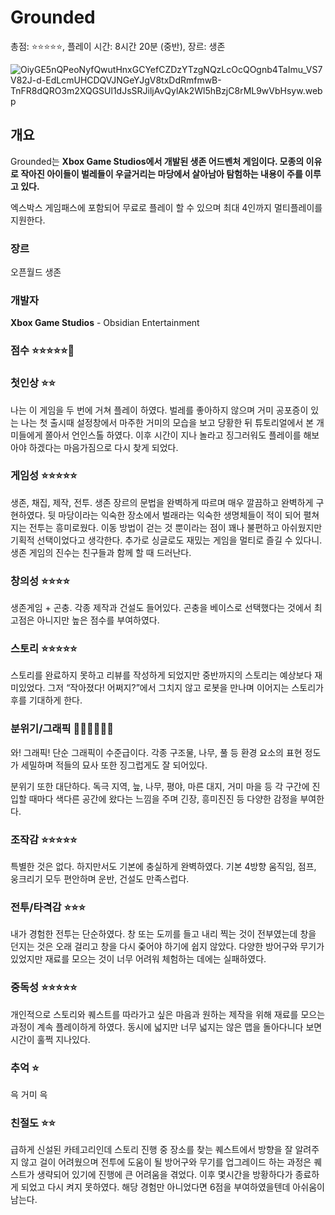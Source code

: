 # Grounded

총점: ⭐⭐⭐⭐⭐, 플레이 시간: 8시간 20분 (중반), 장르: 생존

![OiyGE5nQPeoNyfQwutHnxGCYefCZDzYTzgNQzLcOcQOgnb4TaImu_VS7V82J-d-EdLcmUHCDQVJNGeYJgV8txDdRmfmwB-TnFR8dQRO3m2XQGSUl1dJsSRJiljAvQylAk2Wl5hBzjC8rML9wVbHsyw.webp](Grounded%20cdddb8aff1ce44269e3ded6cc530b775/OiyGE5nQPeoNyfQwutHnxGCYefCZDzYTzgNQzLcOcQOgnb4TaImu_VS7V82J-d-EdLcmUHCDQVJNGeYJgV8txDdRmfmwB-TnFR8dQRO3m2XQGSUl1dJsSRJiljAvQylAk2Wl5hBzjC8rML9wVbHsyw.webp)

## 개요

Grounded는 ****Xbox Game Studios에서 개발된 생존 어드벤처 게임이다. 모종의 이유로 작아진 아이들이 벌레들이 우글거리는 마당에서 살아남아 탐험하는 내용이 주를 이루고 있다.****

엑스박스 게임패스에 포함되어 무료로 플레이 할 수 있으며 최대 4인까지 멀티플레이를 지원한다.

### 장르

오픈월드 생존

### 개발자

****Xbox Game Studios**** - Obsidian Entertainment

### 점수 ⭐⭐⭐⭐⭐**💩**

### 첫인상 ⭐⭐

나는 이 게임을 두 번에 거쳐 플레이 하였다. 벌레를 좋아하지 않으며 거미 공포증이 있는 나는 첫 출시때 설정창에서 마주한 거미의 모습을 보고 당황한 뒤 튜토리얼에서 본 개미들에게 쫄아서 언인스톨 하였다. 이후 시간이 지나 놀라고 징그러워도 플레이를 해보아야 하겠다는 마음가짐으로 다시 찾게 되었다.

### 게임성 ⭐⭐⭐⭐⭐

생존, 채집, 제작, 전투. 생존 장르의 문법을 완벽하게 따르며 매우 깔끔하고 완벽하게 구현하였다. 뒷 마당이라는 익숙한 장소에서 벌래라는 익숙한 생명체들이 적이 되어 펼쳐지는 전투는 흥미로웠다. 이동 방법이 걷는 것 뿐이라는 점이 꽤나 불편하고 아쉬웠지만 기획적 선택이었다고 생각한다. 추가로 싱글로도 재밌는 게임을 멀티로 즐길 수 있다니. 생존 게임의 진수는 친구들과 함께 할 때 드러난다.

### 창의성 ⭐⭐⭐⭐

생존게임 + 곤충. 각종 제작과 건설도 들어있다. 곤충을 베이스로 선택했다는 것에서 최고점은 아니지만 높은 점수를 부여하였다.

### 스토리 ⭐⭐⭐⭐⭐

스토리를 완료하지 못하고 리뷰를 작성하게 되었지만 중반까지의 스토리는 예상보다 재미있었다. 그저 “작아졌다! 어쩌지?”에서 그치지 않고 로봇을 만나며 이어지는 스토리가 후를 기대하게 한다.

### 분위기/그래픽 💎💎💎💎💎💎

와! 그래픽! 단순 그래픽이 수준급이다. 각종 구조물, 나무, 풀 등 환경 요소의 표현 정도가 세밀하며 적들의 묘사 또한 징그럽게도 잘 되어있다.

분위기 또한 대단하다. 독극 지역, 늪, 나무, 평야, 마른 대지, 거미 마을 등 각 구간에 진입할 때마다 색다른 공간에 왔다는 느낌을 주며 긴장, 흥미진진 등 다양한 감정을 부여한다.

### 조작감 ⭐⭐⭐⭐⭐

특별한 것은 없다. 하지만서도 기본에 충실하게 완벽하였다. 기본 4방향 움직임, 점프, 웅크리기 모두 편안하며 운반, 건설도 만족스럽다.

### 전투/타격감 ⭐⭐⭐

내가 경험한 전투는 단순하였다. 창 또는 도끼를 들고 내리 찍는 것이 전부였는데 창을 던지는 것은 오래 걸리고 창을 다시 줒어야 하기에 쉽지 않았다. 다양한 방어구와 무기가 있었지만 재료를 모으는 것이 너무 어려워 체험하는 데에는 실패하였다.

### 중독성 ⭐⭐⭐⭐⭐

개인적으로 스토리와 퀘스트를 따라가고 싶은 마음과 원하는 제작을 위해 재료를 모으는 과정이 계속 플레이하게 하였다. 동시에 넓지만 너무 넓지는 않은 맵을 돌아다니다 보면 시간이 훌쩍 지나있다.

### 추억 ⭐

윽 거미 윽

### 친절도 ⭐⭐

급하게 신설된 카테고리인데 스토리 진행 중 장소를 찾는 퀘스트에서 방향을 잘 알려주지 않고 걸이 어려웠으며 전투에 도움이 될 방어구와 무기를 업그레이드 하는 과정은 퀘스트가 생략되어 있기에 진행에 큰 어려움을 겪었다. 이후 몇시간을 방황하다가 종료하게 되었고 다시 켜지 못하였다. 해당 경험만 아니었다면 6점을 부여하였을텐데 아쉬움이 남는다.